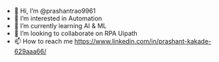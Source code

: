 - 👋 Hi, I’m @prashantrao9961
- 👀 I’m interested in Automation
- 🌱 I’m currently learning AI & ML
- 💞️ I’m looking to collaborate on RPA Uipath
- 📫 How to reach me https://www.linkedin.com/in/prashant-kakade-629aaa66/

<!---
prashantrao9961/prashantrao9961 is a ✨ special ✨ repository because its `README.md` (this file) appears on your GitHub profile.
You can click the Preview link to take a look at your changes.
--->
